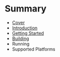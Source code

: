 # Summary

* [Cover](README.md)
* [Introduction](documentation/Introduction.md)
* [Getting Started](documentation/GettingStarted.md)
* [Building](documentation/Building.md)
* Running
* Supported Platforms

